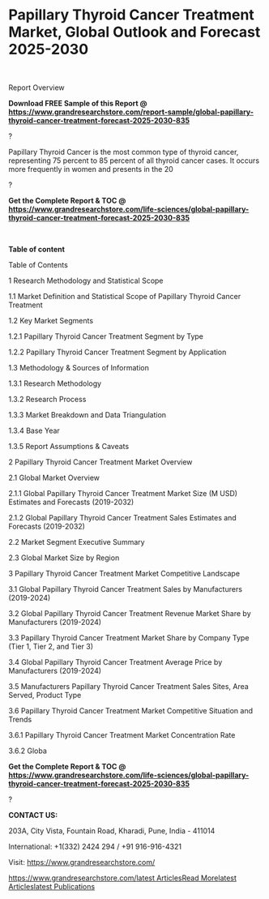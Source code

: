 <h1>Papillary Thyroid Cancer Treatment Market, Global Outlook and Forecast 2025-2030</h1><br/><p>Report Overview</p>
 
 
 
 <div><b>Download FREE Sample of this Report @ <a href="https://www.grandresearchstore.com/report-sample/global-papillary-thyroid-cancer-treatment-forecast-2025-2030-835">https://www.grandresearchstore.com/report-sample/global-papillary-thyroid-cancer-treatment-forecast-2025-2030-835</a></b></div>
 
 
 
 <p>? </p>
 
 
 
 <p>Papillary Thyroid Cancer is the most common type of thyroid cancer, representing 75 percent to 85 percent of all thyroid cancer cases. It occurs more frequently in women and presents in the 20</p>
 
 
 
 <p>? </p>
 
 
 
 <div><b>Get the Complete Report & TOC @ <a href="https://www.grandresearchstore.com/life-sciences/global-papillary-thyroid-cancer-treatment-forecast-2025-2030-835">https://www.grandresearchstore.com/life-sciences/global-papillary-thyroid-cancer-treatment-forecast-2025-2030-835</a></b></div>
 
 
 
 <p><br />
 
 <b>Table of content</b></p>
 
 
 
 <p>Table of Contents<br />
 
 1 Research Methodology and Statistical Scope<br />
 
 1.1 Market Definition and Statistical Scope of Papillary Thyroid Cancer Treatment<br />
 
 1.2 Key Market Segments<br />
 
 1.2.1 Papillary Thyroid Cancer Treatment Segment by Type<br />
 
 1.2.2 Papillary Thyroid Cancer Treatment Segment by Application<br />
 
 1.3 Methodology & Sources of Information<br />
 
 1.3.1 Research Methodology<br />
 
 1.3.2 Research Process<br />
 
 1.3.3 Market Breakdown and Data Triangulation<br />
 
 1.3.4 Base Year<br />
 
 1.3.5 Report Assumptions & Caveats<br />
 
 2 Papillary Thyroid Cancer Treatment Market Overview<br />
 
 2.1 Global Market Overview<br />
 
 2.1.1 Global Papillary Thyroid Cancer Treatment Market Size (M USD) Estimates and Forecasts (2019-2032)<br />
 
 2.1.2 Global Papillary Thyroid Cancer Treatment Sales Estimates and Forecasts (2019-2032)<br />
 
 2.2 Market Segment Executive Summary<br />
 
 2.3 Global Market Size by Region<br />
 
 3 Papillary Thyroid Cancer Treatment Market Competitive Landscape<br />
 
 3.1 Global Papillary Thyroid Cancer Treatment Sales by Manufacturers (2019-2024)<br />
 
 3.2 Global Papillary Thyroid Cancer Treatment Revenue Market Share by Manufacturers (2019-2024)<br />
 
 3.3 Papillary Thyroid Cancer Treatment Market Share by Company Type (Tier 1, Tier 2, and Tier 3)<br />
 
 3.4 Global Papillary Thyroid Cancer Treatment Average Price by Manufacturers (2019-2024)<br />
 
 3.5 Manufacturers Papillary Thyroid Cancer Treatment Sales Sites, Area Served, Product Type<br />
 
 3.6 Papillary Thyroid Cancer Treatment Market Competitive Situation and Trends<br />
 
 3.6.1 Papillary Thyroid Cancer Treatment Market Concentration Rate<br />
 
 3.6.2 Globa</p>
 
 
 
 <div><b>Get the Complete Report & TOC @ <a href="https://www.grandresearchstore.com/life-sciences/global-papillary-thyroid-cancer-treatment-forecast-2025-2030-835">https://www.grandresearchstore.com/life-sciences/global-papillary-thyroid-cancer-treatment-forecast-2025-2030-835</a></b></div>
 
 
 
 <p>? </p>
 
 
 
 <p><b>CONTACT US:</b><br />
 
 203A, City Vista, Fountain Road, Kharadi, Pune, India - 411014<br />
 
 International: +1(332) 2424 294 / +91 916-916-4321<br />
 
 Visit: <a href="https://www.grandresearchstore.com/">https://www.grandresearchstore.com/</a><br />
 
 <a href="https://gyeongbokgung.com">https://www.grandresearchstore.com/</a><a href="https://hallyeomaritime.com">latest Articles</a><a href="https://jingwansa.com">Read More</a><a href="https://nguoiviet.jp/">latest Articles</a><a href="https://www.intelmarketresearch.com/">latest Publications</a></p>